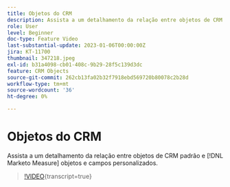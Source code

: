 ```yaml
---
title: Objetos do CRM
description: Assista a um detalhamento da relação entre objetos de CRM padrão e [!DNL Marketo Measure] objetos e campos personalizados.
role: User
level: Beginner
doc-type: Feature Video
last-substantial-update: 2023-01-06T00:00:00Z
jira: KT-11700
thumbnail: 347218.jpeg
exl-id: b31a4098-cb01-408c-9b29-28f5c139d3dc
feature: CRM Objects
source-git-commit: 262cb13fa02b32f7918ebd569720b80078c2b28d
workflow-type: tm+mt
source-wordcount: '36'
ht-degree: 0%

---
```


# Objetos do CRM

Assista a um detalhamento da relação entre objetos de CRM padrão e [!DNL Marketo Measure] objetos e campos personalizados.

>[!VIDEO](https://video.tv.adobe.com/v/347218/?learn=on){transcript=true}
